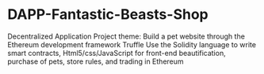 # DAPP-Fantastic-Beasts-Shop
Decentralized Application
Project theme: Build a pet website through the Ethereum development framework Truffle
Use the Solidity language to write smart contracts,
Html5/css/JavaScript for front-end beautification, purchase of pets, store rules, and trading in Ethereum
